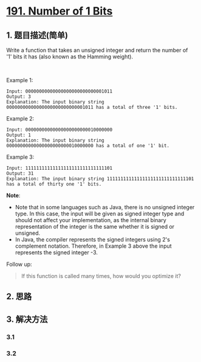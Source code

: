# [191. Number of 1 Bits](https://leetcode-cn.com/problems/number-of-1-bits/)

## 1. 题目描述(简单)
Write a function that takes an unsigned integer and return the number of '1' bits it has (also known as the Hamming weight).

 

Example 1:
```
Input: 00000000000000000000000000001011
Output: 3
Explanation: The input binary string 00000000000000000000000000001011 has a total of three '1' bits.
```
Example 2:
```
Input: 00000000000000000000000010000000
Output: 1
Explanation: The input binary string 00000000000000000000000010000000 has a total of one '1' bit.
```
Example 3:
```
Input: 11111111111111111111111111111101
Output: 31
Explanation: The input binary string 11111111111111111111111111111101 has a total of thirty one '1' bits.
```

**Note**:
- Note that in some languages such as Java, there is no unsigned integer type. In this case, the input will be given as signed integer type and should not affect your implementation, as the internal binary representation of the integer is the same whether it is signed or unsigned.
- In Java, the compiler represents the signed integers using 2's complement notation. Therefore, in Example 3 above the input represents the signed integer -3.
 

Follow up:
> If this function is called many times, how would you optimize it?



## 2. 思路

## 3. 解决方法

### 3.1



### 3.2

